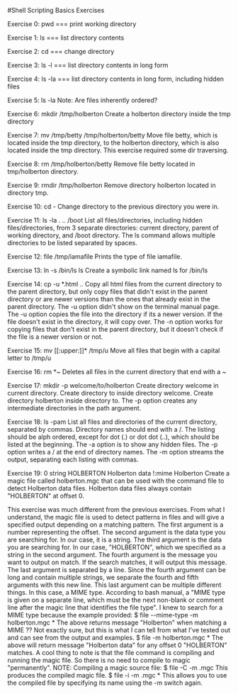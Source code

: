 #Shell Scripting Basics Exercises

Exercise 0: pwd === print working directory

Exercise 1: ls === list directory contents

Exercise 2: cd === change directory

Exercise 3: ls -l === list directory contents in long form

Exercise 4: ls -la === list directory contents in long form, including hidden files

Exercise 5: ls -la Note: Are files inherently ordered?

Exercise 6: mkdir /tmp/holberton Create a holberton directory inside the tmp directory

Exercise 7: mv /tmp/betty /tmp/holberton/betty Move file betty, which is located inside the tmp directory, to the holberton directory, which is also located inside the tmp directory. This exercise required some dir traversing.

Exercise 8: rm /tmp/holberton/betty Remove file betty located in tmp/holberton directory.

Exercise 9: rmdir /tmp/holberton Remove directory holberton located in directory tmp.

Exercise 10: cd - Change directory to the previous directory you were in.

Exercise 11: ls -la . .. /boot List all files/directories, including hidden files/directories, from 3 separate directories: current directory, parent of working directory, and /boot directory. The ls command allows multiple directories to be listed separated by spaces.

Exercise 12: file /tmp/iamafile Prints the type of file iamafile.

Exercise 13: ln -s /bin/ls ls Create a symbolic link named ls for /bin/ls

Exercise 14: cp -u *.html .. Copy all html files from the current directory to the parent directory, but only copy files that didn't exist in the parent directory or are newer versions than the ones that already exist in the parent directory. The -u option didn't show on the terminal manual page. The -u option copies the file into the directory if its a newer version. If the file doesn't exist in the directory, it will copy over. The -n option works for copying files that don't exist in the parent directory, but it doesn't check if the file is a newer version or not.

Exercise 15: mv [[:upper:]]* /tmp/u Move all files that begin with a capital letter to /tmp/u

Exercise 16: rm *~ Deletes all files in the current directory that end with a ~

Exercise 17: mkdir -p welcome/to/holberton Create directory welcome in current directory. Create directory to inside directory welcome. Create directory holberton inside directory to. The -p option creates any intermediate directories in the path argument.

Exercise 18: ls -pam List all files and directories of the current directory, separated by commas. Directory names should end with a /. The listing should be alph ordered, except for dot (.) or dot dot (..), which should be listed at the beginning. The -a option is to show any hidden files. The -p option writes a / at the end of directory names. The -m option streams the output, separating each listing with commas.

Exercise 19: 0 string HOLBERTON Holberton data !:mime Holberton Create a magic file called holberton.mgc that can be used with the command file to detect Holberton data files. Holberton data files always contain "HOLBERTON" at offset 0.

This exercise was much different from the previous exercises. From what I understand, the magic file is used to detect patterns in files and will give a specified output depending on a matching pattern. The first argument is a number representing the offset. The second argument is the data type you are searching for. In our case, it is a string. The third argument is the data you are searching for. In our case, "HOLBERTON", which we specified as a string in the second argument. The fourth argument is the message you want to output on match. If the search matches, it will output this message. The last argument is separated by a line. Since the fourth argument can be long and contain multiple strings, we separate the fourth and fifth arguments with this new line. This last argument can be multiple different things. In this case, a MIME type. According to bash manual, a "MIME type is given on a separate line, which must be the next non-blank or comment line after the magic line that identifies the file type". I knew to search for a MIME type because the example provided: $ file --mime-type -m holberton.mgc * The above returns message "Holberton" when matching a MIME ?? Not exactly sure, but this is what I can tell from what I've tested out and can see from the output and examples. $ file -m holberton.mgc * The above will return message "Holberton data" for any offset 0 "HOLBERTON" matches. A cool thing to note is that the file command is compiling and running the magic file. So there is no need to compile to magic "permanently". NOTE: Compiling a magic source file: $ file -C -m .mgc This produces the compiled magic file. $ file -i -m .mgc * This allows you to use the compiled file by specifying its name using the -m switch again.

